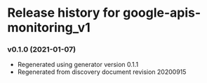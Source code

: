 # Release history for google-apis-monitoring_v1

### v0.1.0 (2021-01-07)

* Regenerated using generator version 0.1.1
* Regenerated from discovery document revision 20200915

